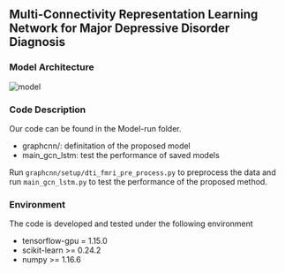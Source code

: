 ##  Multi-Connectivity Representation Learning Network for Major Depressive Disorder Diagnosis


###  Model Architecture

![model](https://user-images.githubusercontent.com/88756798/221081349-dcbdbaf9-414e-4be3-94f9-3e1ed6f3f33f.png)

###   Code Description

Our code can be found in the Model-run folder.

- graphcnn/: definitation of the proposed model
- main_gcn_lstm: test the performance of saved models


Run `graphcnn/setup/dti_fmri_pre_process.py` to preprocess the data and run `main_gcn_lstm.py` to test the performance of the proposed method.

### Environment
The code is developed and tested under the following environment

- tensorflow-gpu = 1.15.0
- scikit-learn  >= 0.24.2
- numpy	>= 1.16.6
